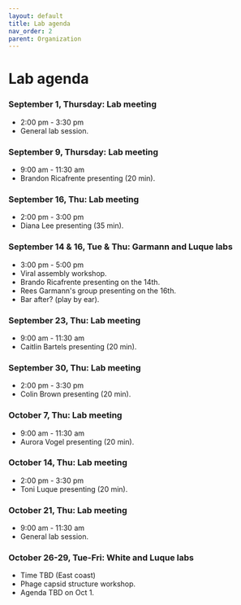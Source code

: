 ```yaml
---
layout: default
title: Lab agenda
nav_order: 2
parent: Organization
---
```


# Lab agenda

### September 1, Thursday: Lab meeting
+ 2:00 pm - 3:30 pm
+ General lab session.

### September 9, Thursday: Lab meeting
+ 9:00 am - 11:30 am
+ Brandon Ricafrente presenting (20 min).

### September 16, Thu: Lab meeting
+ 2:00 pm - 3:00 pm
+ Diana Lee presenting (35 min).

### September 14 & 16, Tue & Thu: Garmann and Luque labs
+ 3:00 pm - 5:00 pm
+ Viral assembly workshop.
+ Brando Ricafrente presenting on the 14th.
+ Rees Garmann's group presenting on the 16th.
+ Bar after? (play by ear).

### September 23, Thu: Lab meeting
+ 9:00 am - 11:30 am
+ Caitlin Bartels presenting (20 min).

### September 30, Thu: Lab meeting
+ 2:00 pm - 3:30 pm
+ Colin Brown presenting (20 min).

### October 7, Thu: Lab meeting
+ 9:00 am - 11:30 am
+ Aurora Vogel presenting (20 min).

### October 14, Thu: Lab meeting
+ 2:00 pm - 3:30 pm
+ Toni Luque presenting (20 min).

### October 21, Thu: Lab meeting
+ 9:00 am - 11:30 am
+ General lab session.

### October 26-29, Tue-Fri: White and Luque labs
+ Time TBD (East coast)
+ Phage capsid structure workshop.
+ Agenda TBD on Oct 1.
